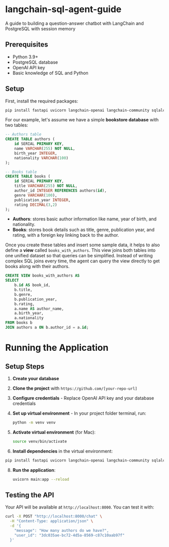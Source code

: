 # langchain-sql-agent-guide
A guide to building a question-answer chatbot with LangChain and PostgreSQL with session memory

## Prerequisites

-   Python 3.9+
-   PostgreSQL database
-   OpenAI API key
-   Basic knowledge of SQL and Python

## Setup

First, install the required packages:

```bash
pip install fastapi uvicorn langchain-openai langchain-community sqlalchemy psycopg2-binary langchain-postgres asyncio
```

For our example, let's assume we have a simple **bookstore database** with two tables:

```sql
-- Authors table
CREATE TABLE authors (
    id SERIAL PRIMARY KEY,
    name VARCHAR(255) NOT NULL,
    birth_year INTEGER,
    nationality VARCHAR(100)
);

-- Books table  
CREATE TABLE books (
    id SERIAL PRIMARY KEY,
    title VARCHAR(255) NOT NULL,
    author_id INTEGER REFERENCES authors(id),
    genre VARCHAR(100),
    publication_year INTEGER,
    rating DECIMAL(3,2)
);
```

-   **Authors**: stores basic author information like name, year of birth, and nationality.
-   **Books**: stores book details such as title, genre, publication year, and rating, with a foreign key linking back to the author.

Once you create these tables and insert some sample data, it helps to also define a **view** called `books_with_authors`. This view joins both tables into one unified dataset so that queries can be simplified. Instead of writing complex SQL joins every time, the agent can query the view directly to get books along with their authors.

```sql
CREATE VIEW books_with_authors AS
SELECT 
    b.id AS book_id,
    b.title,
    b.genre,
    b.publication_year,
    b.rating,
    a.name AS author_name,
    a.birth_year,
    a.nationality
FROM books b
JOIN authors a ON b.author_id = a.id;
```

# Running the Application

## Setup Steps

1.  **Create your database**
2.  **Clone the project** with `https://github.com/[your-repo-url]`
3.  **Configure credentials** - Replace OpenAI API key and your database credentials
4.  **Set up virtual environment** - In your project folder terminal, run:
    
    
    ```bash
    python -m venv venv
    ```
    
5.  **Activate virtual environment** (for Mac):
    

    
    ```bash
    source venv/bin/activate
    ```
    
6.  **Install dependencies** in the virtual environment:
   
   ```bash
pip install fastapi uvicorn langchain-openai langchain-community sqlalchemy psycopg2-binary langchain-postgres asyncio
```
    
    
8.  **Run the application**:
    
    
    ```bash
    uvicorn main:app --reload
    ```
    

## Testing the API

Your API will be available at `http://localhost:8000`. You can test it with:



```bash
curl -X POST "http://localhost:8000/chat" \
  -H "Content-Type: application/json" \
  -d '{
    "message": "How many authors do we have?",
    "user_id": "3dc035ae-bc72-4d5a-8569-c87c10aab97f"
  }'
```

